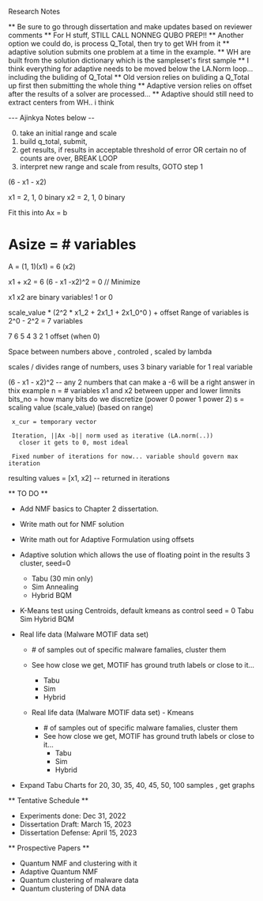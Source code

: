 Research Notes

** Be sure to go through dissertation and make updates based on reviewer comments
** For H stuff, STILL CALL NONNEG QUBO PREP!!
** Another option we could do, is process Q_Total, then try to get WH from it
** adaptive solution submits one problem at a time in the example.
** WH are built from the solution dictionary which is the sampleset's first sample
** I think everything for adaptive needs to be moved below the LA.Norm loop... including the buliding of Q_Total
** Old version relies on buliding a Q_Total up first then submitting the whole thing
** Adaptive version relies on offset after the results of a solver are processed...
** Adaptive should still need to extract centers from WH.. i think

--- Ajinkya Notes below --

0. take an initial range and scale
1. build q_total, submit,
2.  get results, if results in acceptable threshold of error OR certain no of counts are over, BREAK LOOP
3. interpret new range and scale from results, GOTO step 1 

(6 - x1 - x2)

x1 = 2, 1, 0 binary
x2 = 2, 1, 0  binary

Fit this into Ax = b

# Asize = # variables 
A = (1, 1)(x1)   = 6
          (x2)  


x1 + x2 = 6
(6 - x1 -x2)^2 = 0    // Minimize

x1 x2 are binary variables! 1 or 0


scale_value * (2^2 * x1_2 + 2x1_1 + 2x1_0^0 ) + offset 
Range of variables is 2^0 - 2^2 = 7 variables

7  6  5  4  3  2  1  offset  (when 0)

Space between numbers above , controled , scaled by lambda

  scales / divides range of numbers, uses 3 binary variable for 1 real variable

  (6 - x1 - x2)^2  -- any 2 numbers that can make a -6 will be a right answer
   in thix example n = # variables
     x1 and x2 between upper and lower limnits
     bits_no = how many bits do we discretize  (power 0 power 1 power 2)
     s = scaling value (scale_value) (based on range)

     x_cur = temporary vector 

     Iteration, ||Ax -b|| norm used as iterative (LA.norm(..))
       closer it gets to 0, most ideal

     Fixed number of iterations for now... variable should govern max iteration

  resulting values = [x1, x2] -- returned in iterations 





** TO DO **

* Add NMF basics to Chapter 2 dissertation.
* Write math out for NMF solution
* Write math out for Adaptive Formulation using offsets 

* Adaptive solution which allows the use of floating point in the results
  3 cluster, seed=0

    * Tabu (30 min only)
    * Sim Annealing
    * Hybrid BQM

* K-Means test using Centroids, default kmeans as control 
    seed = 0
      Tabu
      Sim
      Hybrid BQM


* Real life data (Malware MOTIF data set)
    * \# of samples out of specific malware famalies, cluster them
    * See how close we get, MOTIF has ground truth labels or close to it...
      * Tabu
      * Sim
      * Hybrid

  * Real life data (Malware MOTIF data set) - Kmeans 
    * \# of samples out of specific malware famalies, cluster them
    * See how close we get, MOTIF has ground truth labels or close to it...
      * Tabu
      * Sim
      * Hybrid




* Expand Tabu Charts for 20, 30, 35, 40, 45, 50, 100 samples , get graphs


** Tentative Schedule **

* Experiments done:  Dec 31, 2022
* Dissertation Draft:  March 15, 2023
* Dissertation Defense: April 15, 2023


** Prospective Papers **

* Quantum NMF and clustering with it
* Adaptive Quantum NMF
* Quantum clustering of malware data
* Quantum clustering of DNA data